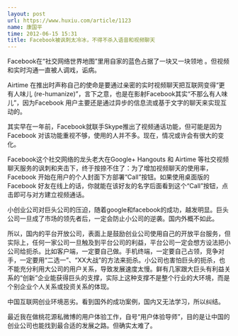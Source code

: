 ```yaml
---
layout: post
url: https://www.huxiu.com/article/1123
name: 康国平
time: 2012-06-15 15:31
title: Facebook被讽刺太冷冰，不得不杀入语音和视频聊天
---
```

Facebook在“社交网络世界地图”里用自家的蓝色占据了一块又一块领地 。但视频和实时沟通一直被人调戏，诟病。

Airtime 在推出时声称自己的使命是要通过亲密的实时视频聊天把互联网变得“更有人味儿 (re-humanize)”，言下之意，也是在影射Facebook其实“不那么有人味儿”，因为Facebook 用户主要还是通过异步的信息流或基于文字的聊天来实现互动的。

其实早在一年前，Facebook就联手Skype推出了视频通话功能，但可能是因为Facebook 对该功能重视不够，使用的人并不多。现在，情况或许会有很大的变化。

Facebook这个社交网络的龙头老大在Google+ Hangouts 和 Airtime 等社交视频聊天服务的讽刺和夹击下，终于按捺不住了：为了增加视频聊天的使用率，Facebook 开始在用户的个人封面下方部署“Call”按钮。如果使用桌面版的Facebook 好友在线上的话，你就能在该好友的名字后面看到这个“Call”按钮，点击即可与对方建立视频通话。

小创业公司对巨头公司的压迫，随着google和facebook的成功，越发明显。巨头公司一旦成了市场的领先者后，一定会防止小公司的逆袭。国内外概不如此。

所以，国内的平台开放公司，表面上是鼓励创业公司使用自己的开放平台服务，但实际上，任何一家公司一旦触及到平台公司的利益，平台公司一定会想方设法把小公司给扼杀。比如客户端，一定要自己做。手机终端，一定要自己占领，竞争对手，一定要用“二选一”、“XX大战”的方法来扼杀。小公司也害怕巨头的扼杀，也不能充分利用大公司的用户关系，导致发展速度太慢。鲜有几家跟大巨头有利益关系的“创新”企业能获得巨头的支撑，实际上这种支撑不是整个行业的大环境，而是个别企业个人关系或投资关系的体现。

中国互联网创业环境恶劣。看到国外的成功案例，国内又无法学习，所以纠结。

最近我在做桃花源私微博的用户体验工作，自号“用户体验导师”，目的是让中国的创业公司也能找到最合适的发展之路。但确实太难了。

